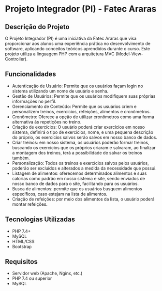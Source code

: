 # Projeto Integrador (PI) - Fatec Araras

## Descrição do Projeto

O Projeto Integrador (PI) é uma iniciativa da Fatec Araras que visa proporcionar aos alunos uma experiência prática no desenvolvimento de software, aplicando conceitos teóricos aprendidos durante o curso. Este projeto utiliza a linguagem PHP com a arquitetura MVC (Model-View-Controller).

## Funcionalidades

- Autenticação de Usuário: Permite que os usuários façam login no sistema utilizando um nome de usuário e senha.
-	Gestão de Usuários: Permite que os usuários modifiquem suas próprias informações no perfil.
-	Gerenciamento de Conteúdo: Permite que os usuários criem e personalizem treinos, exercícios, refeições, alimentos e cronômetros.
-	Cronômetro: Oferece a opção de utilizar cronômetros como uma forma alternativa às repetições no treino.
-	Criação de exercícios: O usuário poderá criar exercícios em nosso sistema, definirá o tipo de exercícios, nome, e uma pequena descrição do próprio, os exercícios salvos serão salvos em nosso banco de dados.
-	Criar treinos: em nosso sistema, os usuários poderão formar treinos, buscando os exercícios que os próprios criaram e salvaram, ao finalizar a montagem dos treinos, terá a possibilidade de salvar os treinos também.
-	Personalização: Todos os treinos e exercícios salvos pelos usuários, poderão ser excluídos e alterados a medida da necessidade que possui.
-	Listagem de alimentos: oferecemos determinados alimentos e suas calorias como padrão em nosso sistema e site, sendo enviados de nosso banco de dados para o site, facilitando para os usuários.
-	Busca de alimentos: permite que os usuários busquem alimentos específicos, caso estejam na lista de alimentos.
-	Criação de refeições: por meio dos alimentos da lista, o usuário poderá montar refeições.


## Tecnologias Utilizadas

- PHP 7.4+
- MySQL
- HTML/CSS
- Bootstrap

## Requisitos

- Servidor web (Apache, Nginx, etc.)
- PHP 7.4 ou superior
- MySQL
